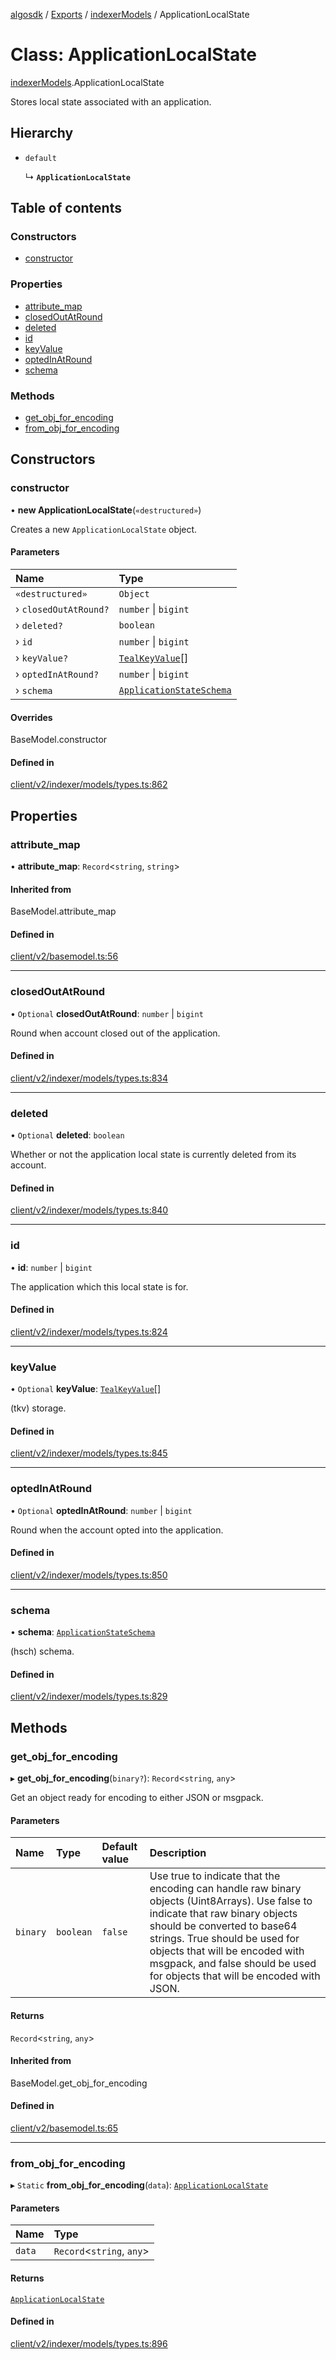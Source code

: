 [algosdk](../README.md) / [Exports](../modules.md) / [indexerModels](../modules/indexerModels.md) / ApplicationLocalState

# Class: ApplicationLocalState

[indexerModels](../modules/indexerModels.md).ApplicationLocalState

Stores local state associated with an application.

## Hierarchy

- `default`

  ↳ **`ApplicationLocalState`**

## Table of contents

### Constructors

- [constructor](indexerModels.ApplicationLocalState.md#constructor)

### Properties

- [attribute\_map](indexerModels.ApplicationLocalState.md#attribute_map)
- [closedOutAtRound](indexerModels.ApplicationLocalState.md#closedoutatround)
- [deleted](indexerModels.ApplicationLocalState.md#deleted)
- [id](indexerModels.ApplicationLocalState.md#id)
- [keyValue](indexerModels.ApplicationLocalState.md#keyvalue)
- [optedInAtRound](indexerModels.ApplicationLocalState.md#optedinatround)
- [schema](indexerModels.ApplicationLocalState.md#schema)

### Methods

- [get\_obj\_for\_encoding](indexerModels.ApplicationLocalState.md#get_obj_for_encoding)
- [from\_obj\_for\_encoding](indexerModels.ApplicationLocalState.md#from_obj_for_encoding)

## Constructors

### constructor

• **new ApplicationLocalState**(`«destructured»`)

Creates a new `ApplicationLocalState` object.

#### Parameters

| Name | Type |
| :------ | :------ |
| `«destructured»` | `Object` |
| › `closedOutAtRound?` | `number` \| `bigint` |
| › `deleted?` | `boolean` |
| › `id` | `number` \| `bigint` |
| › `keyValue?` | [`TealKeyValue`](indexerModels.TealKeyValue.md)[] |
| › `optedInAtRound?` | `number` \| `bigint` |
| › `schema` | [`ApplicationStateSchema`](indexerModels.ApplicationStateSchema.md) |

#### Overrides

BaseModel.constructor

#### Defined in

[client/v2/indexer/models/types.ts:862](https://github.com/algorand/js-algorand-sdk/blob/13a5d73/src/client/v2/indexer/models/types.ts#L862)

## Properties

### attribute\_map

• **attribute\_map**: `Record`<`string`, `string`\>

#### Inherited from

BaseModel.attribute\_map

#### Defined in

[client/v2/basemodel.ts:56](https://github.com/algorand/js-algorand-sdk/blob/13a5d73/src/client/v2/basemodel.ts#L56)

___

### closedOutAtRound

• `Optional` **closedOutAtRound**: `number` \| `bigint`

Round when account closed out of the application.

#### Defined in

[client/v2/indexer/models/types.ts:834](https://github.com/algorand/js-algorand-sdk/blob/13a5d73/src/client/v2/indexer/models/types.ts#L834)

___

### deleted

• `Optional` **deleted**: `boolean`

Whether or not the application local state is currently deleted from its
account.

#### Defined in

[client/v2/indexer/models/types.ts:840](https://github.com/algorand/js-algorand-sdk/blob/13a5d73/src/client/v2/indexer/models/types.ts#L840)

___

### id

• **id**: `number` \| `bigint`

The application which this local state is for.

#### Defined in

[client/v2/indexer/models/types.ts:824](https://github.com/algorand/js-algorand-sdk/blob/13a5d73/src/client/v2/indexer/models/types.ts#L824)

___

### keyValue

• `Optional` **keyValue**: [`TealKeyValue`](indexerModels.TealKeyValue.md)[]

(tkv) storage.

#### Defined in

[client/v2/indexer/models/types.ts:845](https://github.com/algorand/js-algorand-sdk/blob/13a5d73/src/client/v2/indexer/models/types.ts#L845)

___

### optedInAtRound

• `Optional` **optedInAtRound**: `number` \| `bigint`

Round when the account opted into the application.

#### Defined in

[client/v2/indexer/models/types.ts:850](https://github.com/algorand/js-algorand-sdk/blob/13a5d73/src/client/v2/indexer/models/types.ts#L850)

___

### schema

• **schema**: [`ApplicationStateSchema`](indexerModels.ApplicationStateSchema.md)

(hsch) schema.

#### Defined in

[client/v2/indexer/models/types.ts:829](https://github.com/algorand/js-algorand-sdk/blob/13a5d73/src/client/v2/indexer/models/types.ts#L829)

## Methods

### get\_obj\_for\_encoding

▸ **get_obj_for_encoding**(`binary?`): `Record`<`string`, `any`\>

Get an object ready for encoding to either JSON or msgpack.

#### Parameters

| Name | Type | Default value | Description |
| :------ | :------ | :------ | :------ |
| `binary` | `boolean` | `false` | Use true to indicate that the encoding can handle raw binary objects (Uint8Arrays). Use false to indicate that raw binary objects should be converted to base64 strings. True should be used for objects that will be encoded with msgpack, and false should be used for objects that will be encoded with JSON. |

#### Returns

`Record`<`string`, `any`\>

#### Inherited from

BaseModel.get\_obj\_for\_encoding

#### Defined in

[client/v2/basemodel.ts:65](https://github.com/algorand/js-algorand-sdk/blob/13a5d73/src/client/v2/basemodel.ts#L65)

___

### from\_obj\_for\_encoding

▸ `Static` **from_obj_for_encoding**(`data`): [`ApplicationLocalState`](indexerModels.ApplicationLocalState.md)

#### Parameters

| Name | Type |
| :------ | :------ |
| `data` | `Record`<`string`, `any`\> |

#### Returns

[`ApplicationLocalState`](indexerModels.ApplicationLocalState.md)

#### Defined in

[client/v2/indexer/models/types.ts:896](https://github.com/algorand/js-algorand-sdk/blob/13a5d73/src/client/v2/indexer/models/types.ts#L896)
